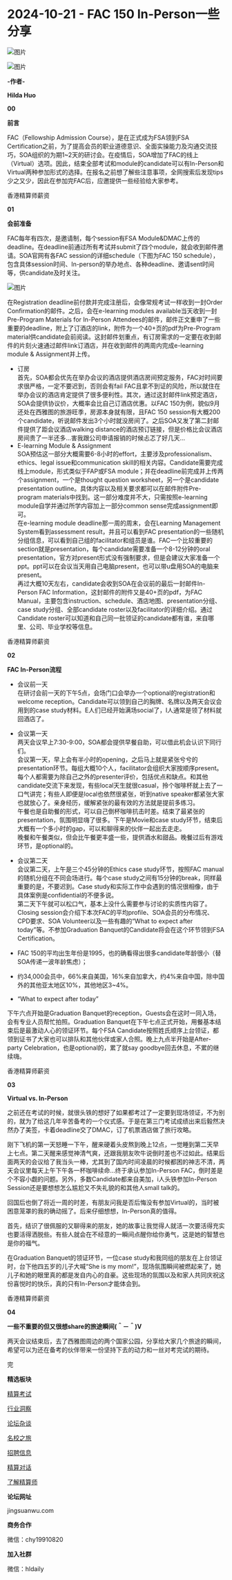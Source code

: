 # 2024-10-21 - FAC 150 In-Person一些分享

![图片](https://mmbiz.qpic.cn/mmbiz_jpg/PVTr5cqOmdsiaicIRGthO3IhpdkibrFUWVU1xAtP9ZY24c0vAhCVJo55thjfrfia19NvibyVvich2UW9I8vGCty5LxNw/640?wx_fmt=jpeg&tp=webp&wxfrom=5&wx_lazy=1)

![图片](https://mmbiz.qpic.cn/mmbiz_png/6aVaON9Kibf7U8kyccAm9c63gM1MwibJqsV15F2VRibE1QnBiagxHfwER6LQXwibwwQjUzRdnQxj1Vbic0abIUTX6PJg/640?wx_fmt=png&tp=webp&wxfrom=5&wx_lazy=1)

**-作者-**

**Hilda Huo**

**00**

**前言**

FAC（Fellowship Admission Course），是在正式成为FSA领到FSA Certification之前，为了提高会员的职业道德意识、全面实操能力及沟通交流技巧，SOA组织的为期1~2天的研讨会。在疫情后，SOA增加了FAC的线上（Virtual）选项。因此，结束全部考试和module的candidate可以有In-Person和Virtual两种参加形式的选择。在报名之前想了解些注意事项，全网搜索后发现tips少之又少，因此在参加完FAC后，应邀提供一些经验给大家参考。

香港精算师薪资

**01**

**会前准备**

FAC每年有四次，是邀请制，每个session有FSA Module&DMAC上传的deadline。在deadline前通过所有考试并submit了四个module，就会收到邮件邀请。SOA官网有各FAC session的详细schedule（下图为FAC 150 schedule），包含具体session时间、In-person的举办地点、各种deadline、邀请sent时间等，供candidate及时关注。

![图片](https://mmbiz.qpic.cn/sz_mmbiz_png/Do5Guhv166zZWNZ3hc9fgyQoVN1HxiaG8q7iaxCv9dtDIn5dOurIWcl4DDVFvbhNINxTKS8P3IkRYnqhtmHuuiblw/640?wx_fmt=png&from=appmsg&tp=webp&wxfrom=5&wx_lazy=1)

在Registration deadline前付款并完成注册后，会像常规考试一样收到一封Order Confirmation的邮件。之后，会在e-learning modules available当天收到一封Pre-Program Materials for In-Person Attendees的邮件，邮件正文重申了一些重要的deadline，附上了订酒店的link，附件为一个40+页的pdf为Pre-Program material供candidate会前阅读。这封邮件划重点，有订房需求的一定要在收到邮件的片刻火速通过邮件link订酒店，并在收到邮件的两周内完成e-learning module & Assignment并上传。

* 订房  
  首先，SOA都会优先在举办会议的酒店提供酒店房间预定服务，FAC对时间要求很严格，一定不要迟到，否则会有fail FAC且拿不到证的风险，所以就住在举办会议的酒店肯定提供了很多便利性。其次，通过这封邮件link预定酒店，SOA会提供协议价，大概率会比自己订酒店优惠。以FAC 150为例，貌似9月还处在西雅图的旅游旺季，房源本身就有限，且FAC 150 session有大概200个candidate，听说邮件发出3个小时就没房间了。之后SOA又发了第二封邮件提供了距会议酒店walking distance的酒店预订链接，但是价格比会议酒店房间贵了一半还多…害我跟公司申请报销的时候忐忑了好几天…
* E-learning Module & Assignment  
  SOA预估这一部分大概需要6-8小时的effort，主要涉及professionalism、ethics、legal issue和communication skill的相关内容。Candidate需要完成线上module，形式类似于FAP或FSA module；并在deadline前完成并上传两个assignment，一个是thought question worksheet，另一个是candidate presentation outline。具体内容以及相关要求都可以在邮件附件Pre-program materials中找到。这一部分难度并不大，只需按照e-learning module自学并通过所学内容加上一部分common sense完成assignment即可。  
  在e-learning module deadline那一周的周末，会在Learning Management System看到assessment result，并且可以看到FAC presentation的一些随机分组信息，可以看到自己组的facilitator和组员是谁。FAC一个比较重要的section就是presentation，每个candidate需要准备一个8-12分钟的oral presentation，官方对present形式没有强制要求，但是会建议大家准备一个ppt。ppt可以在会议当天用自己电脑present，也可以带u盘用SOA的电脑来present。  
  再过大概10天左右，candidate会收到SOA在会议前的最后一封邮件In-Person FAC Information，这封邮件的附件又是40+页的pdf，为FAC Manual，主要包含instruction、schedule、酒店地图、presentation分组、case study分组、全部candidate roster以及facilitator的详细介绍。通过Candidate roster可以知道和自己同一批领证的candidate都有谁，来自哪里、公司、毕业学校等信息。

香港精算师薪资

**02**

**FAC In-Person流程**

* 会议前一天  
  在研讨会前一天的下午5点，会场门口会举办一个optional的registration和welcome reception。Candidate可以领到自己的胸牌、名牌以及两天会议会用到的case study材料。E人们已经开始满场social了，I人通常是领了材料就回酒店了。
* 会议第一天  
  两天会议早上7:30-9:00，SOA都会提供早餐自助，可以借此机会认识下同行们。  
  会议第一天，早上会有半小时的opening，之后马上就是紧张兮兮的presentation环节。每组大概10个人，facilitator会组织大家按顺序present。每个人都需要为除自己之外的presenter评价，包括优点和缺点。和其他candidate交流下来发现，有些local天生就很casual，拎个咖啡杯就上去了一口气讲完；有些人即便是local也依然很紧张，听到native speaker都紧张大家也就放心了。亲身经历，缓解紧张的最有效的方法就是提前多练习。  
  午餐也是自助餐的形式，可以自己倒杯咖啡抗击时差。结束了最紧张的presentation，氛围明显嗨了很多。下午是Movie和case study环节，结束后大概有一个多小时的gap，可以和聊得来的伙伴一起出去走走。  
  晚餐和午餐类似，但会比午餐更丰盛一些，提供酒水和甜品。晚餐过后有游戏环节，是optional的。



* 会议第二天  
  会议第二天，上午是三个45分钟的Ethics case study环节，按照FAC manual的随机分组在不同会场进行。每个case study之间有15分钟的break，同样最重要的是，不要迟到。Case study和实际工作中会遇到的情况很相像，由于具体案例是confidential的不便多说。  
  第二天下午就可以松口气，基本上没什么需要参与讨论的实质性内容了。Closing session会介绍下本次FAC的平均profile、SOA会员的分布情况、CPD要求、SOA Volunteer以及一些有趣的“What to expect after today”等。不参加Graduation Banquet的Candidate将会在这个环节领到FSA Certification。

* FAC 150的平均出生年份是1995，也的确看得出很多candidate年龄很小（替SOA传递一波年龄焦虑）；
* 约34,000会员中，66%来自美国，16%来自加拿大，约4%来自中国，除中国外的其他亚太地区10%，其他地区3~4%。
* “What to expect after today”



下午六点开始是Graduation Banquet的reception，Guests会在这时一同入场，会有专业人员帮忙拍照。Graduation Banquet在下午七点正式开始，用餐基本结束后是最激动人心的领证环节。每个FSA Candidate按照姓氏顺序上台领证，都领到证书了大家也可以排队和其他伙伴或家人合照。晚上九点半开始是After-party Celebration，也是optional的，累了就say goodbye回去休息，不累的继续嗨。

香港精算师薪资

**03**

**Virtual vs. In-Person**

之前还在考试的时候，就很头铁的想好了如果都考过了一定要到现场领证，不为别的，就为了给这几年辛苦备考的一个仪式感。于是在第三门考试成绩出来后毅然决然办了美签，卡着deadline交了DMAC，订了机票酒店做了旅行攻略。

刚下飞机的第一天怒睡一下午，醒来硬着头皮熬到晚上12点，一觉睡到第二天早上七点。第二天醒来感觉神清气爽，还跟我朋友吹牛说倒时差也不过如此。结果后面两天的会议给了我当头一棒，尤其到了国内时间凌晨的时候都困的神志不清，两天会议里每天上午下午各一杯咖啡续命…终于承认参加In-Person FAC，倒时差是个不容小觑的问题。另外，多数Candidate都来自美加，i人头铁参加In-Person Session还是要想想怎么尴尬又不失礼貌的和其他人small talk的。

回国后也倒了将近一周的时差，有朋友问我是否后悔没有参加Virtual的，当时被困意笼罩的我的确动摇了。后来仔细想想，In-Person真的值得。

首先，结识了很佩服的又聊得来的朋友，她的故事让我觉得人就活一次要活得充实也要活得洒脱些。有些人就会在不经意的一瞬间点醒你给你勇气，这是她的智慧也是你的福气。

在Graduation Banquet的领证环节，一位case study和我同组的朋友在上台领证时，台下他四五岁的儿子大喊“She is my mom!”，现场氛围瞬间被燃起来了，她儿子和她的眼里真的都是发自内心的自豪。这些现场的氛围以及和家人共同庆祝这份喜悦时的快乐，真的只有In-Person才能体会到。

香港精算师薪资

**04**

**一些不重要的但又很想share的旅途瞬间(＾－＾)V**

两天会议结束后，去了西雅图周边的两个国家公园，分享给大家几个旅途的瞬间，希望可以为还在备考的伙伴带来一份坚持下去的动力和一丝对考完试的期待。







完

**精选板块**

[精算考试](https://mp.weixin.qq.com/mp/appmsgalbum?__biz=Mzg5NzkwMTMzMA==&action=getalbum&album_id=2804960172988448769#wechat_redirect)

[行业洞察](https://mp.weixin.qq.com/mp/appmsgalbum?__biz=Mzg5NzkwMTMzMA==&action=getalbum&album_id=2804965799378829313#wechat_redirect)

[论坛杂谈](https://mp.weixin.qq.com/mp/appmsgalbum?__biz=Mzg5NzkwMTMzMA==&action=getalbum&album_id=2804979947286315009#wechat_redirect)

[名校之旅](https://mp.weixin.qq.com/mp/appmsgalbum?__biz=Mzg5NzkwMTMzMA==&action=getalbum&album_id=2804975288236654595#wechat_redirect)

[招聘信息](https://mp.weixin.qq.com/mp/appmsgalbum?__biz=Mzg5NzkwMTMzMA==&action=getalbum&album_id=2809916434738069507#wechat_redirect)

[精算对话](https://mp.weixin.qq.com/mp/appmsgalbum?__biz=Mzg5NzkwMTMzMA==&action=getalbum&album_id=3028246288796221446#wechat_redirect)

[了解精算师](https://mp.weixin.qq.com/mp/appmsgalbum?__biz=Mzg5NzkwMTMzMA==&action=getalbum&album_id=2804971247444180995#wechat_redirect)

**论坛网址**

jingsuanwu.com

**商务合作**

微信：chy19910820

**加入社群**

微信：hldaily